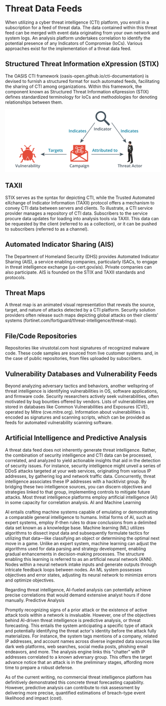 # Threat Data Feeds

When utilizing a cyber threat intelligence (CTI) platform, you enroll in a subscription for a feed of threat data. The data contained within this threat feed can be merged with event data originating from your own network and system logs. An analysis platform undertakes correlation to identify the potential presence of any Indicators of Compromise (IoCs). Various approaches exist for the implementation of a threat data feed.

## Structured Threat Information eXpression (STIX)

The OASIS CTI framework (oasis-open.github.io/cti-documentation) is devised to furnish a structured format for such automated feeds, facilitating the sharing of CTI among organizations. Within this framework, the component known as Structured Threat Information eXpression (STIX) defines standardized terminology for IoCs and methodologies for denoting relationships between them.

![](../../../.gitbook/assets/2714-1599771794586.png)

## TAXII

STIX serves as the syntax for depicting CTI, while the Trusted Automated eXchange of Indicator Information (TAXII) protocol offers a mechanism to convey CTI data between servers and clients. To illustrate, a CTI service provider manages a repository of CTI data. Subscribers to the service procure data updates for loading into analysis tools via TAXII. This data can be requested by the client (referred to as a collection), or it can be pushed to subscribers (referred to as a channel).

## Automated Indicator Sharing (AIS)

The Department of Homeland Security (DHS) provides Automated Indicator Sharing (AIS), a service enabling companies, particularly ISACs, to engage in threat intelligence exchange (us-cert.gov/ais). Private companies can also participate. AIS is founded on the STIX and TAXII standards and protocols.

## Threat Maps

A threat map is an animated visual representation that reveals the source, target, and nature of attacks detected by a CTI platform. Security solution providers often release such maps depicting global attacks on their clients' systems (fortinet.com/fortiguard/threat-intelligence/threat-map).

## File/Code Repositories

Repositories like virustotal.com host signatures of recognized malware code. These code samples are sourced from live customer systems and, in the case of public repositories, from files uploaded by subscribers.

## Vulnerability Databases and Vulnerability Feeds

Beyond analyzing adversary tactics and behaviors, another wellspring of threat intelligence is identifying vulnerabilities in OS, software applications, and firmware code. Security researchers actively seek vulnerabilities, often motivated by bug bounties offered by vendors. Lists of vulnerabilities are stored in databases like Common Vulnerabilities and Exposures (CVE), operated by Mitre (cve.mitre.org). Information about vulnerabilities is encoded as signatures and scanning scripts, which can be provided as feeds for automated vulnerability scanning software.

## Artificial Intelligence and Predictive Analysis

A threat data feed does not inherently generate threat intelligence. Rather, the combination of security intelligence and CTI data can be processed, correlated, and analyzed to yield actionable insights that aid in the detection of security issues. For instance, security intelligence might unveil a series of DDoS attacks targeted at your web services, originating from various IP addresses, by gathering log and network traffic data. Concurrently, threat intelligence associates these IP addresses with a hacktivist group. By bridging these two intelligence sources, you can discern objectives and strategies linked to that group, implementing controls to mitigate future attacks. Most threat intelligence platforms employ artificial intelligence (AI) in some capacity for correlation analysis. AI and Machine Learning

AI entails crafting machine systems capable of emulating or demonstrating a comparable general intelligence to humans. Initial forms of AI, such as expert systems, employ if-then rules to draw conclusions from a delimited data set known as a knowledge base. Machine learning (ML) utilizes algorithms to dissect input data and subsequently formulate tactics for utilizing that data—like classifying an object or determining the optimal next move in a game. Unlike an expert system, machine learning can adjust the algorithms used for data parsing and strategy development, enabling gradual enhancements in decision-making processes. The structure enabling this learning is referred to as an artificial neural network (ANN). Nodes within a neural network intake inputs and generate outputs through intricate feedback loops between nodes. An ML system possesses objectives and error states, adjusting its neural network to minimize errors and optimize objectives.

Regarding threat intelligence, AI-fueled analysis can potentially achieve precise correlations that would demand extensive analyst hours if done manually. Predictive Analysis

Promptly recognizing signs of a prior attack or the existence of active attack tools within a network is invaluable. However, one of the objectives behind AI-driven threat intelligence is predictive analysis, or threat forecasting. This entails the system anticipating a specific type of attack and potentially identifying the threat actor's identity before the attack fully materializes. For instance, the system tags mentions of a company, related IP addresses, and account names across diverse ingested data sources like dark web platforms, web searches, social media posts, phishing email endeavors, and more. The analysis engine links this "chatter" with IP addresses correlated to a known adversary group. This offers the target advance notice that an attack is in the preliminary stages, affording more time to prepare a robust defense.

As of the current writing, no commercial threat intelligence platform has definitively demonstrated this concrete threat forecasting capability. However, predictive analysis can contribute to risk assessment by delivering more precise, quantified estimations of breach-type event likelihood and impact (cost).
